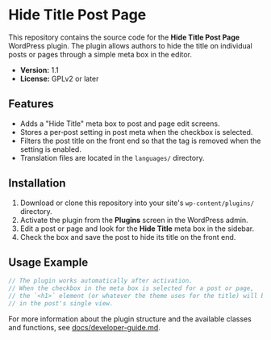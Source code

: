# Hide Title Post Page

This repository contains the source code for the **Hide Title Post Page** WordPress plugin. The plugin allows authors to hide the title on individual posts or pages through a simple meta box in the editor.

- **Version:** 1.1
- **License:** GPLv2 or later

## Features

- Adds a "Hide Title" meta box to post and page edit screens.
- Stores a per‑post setting in post meta when the checkbox is selected.
- Filters the post title on the front end so that the tag is removed when the setting is enabled.
- Translation files are located in the `languages/` directory.

## Installation

1. Download or clone this repository into your site's `wp-content/plugins/` directory.
2. Activate the plugin from the **Plugins** screen in the WordPress admin.
3. Edit a post or page and look for the **Hide Title** meta box in the sidebar.
4. Check the box and save the post to hide its title on the front end.

## Usage Example

```php
// The plugin works automatically after activation.
// When the checkbox in the meta box is selected for a post or page,
// the `<h1>` element (or whatever the theme uses for the title) will be removed
// in the post's single view.
```

For more information about the plugin structure and the available classes and functions, see [docs/developer-guide.md](docs/developer-guide.md).

